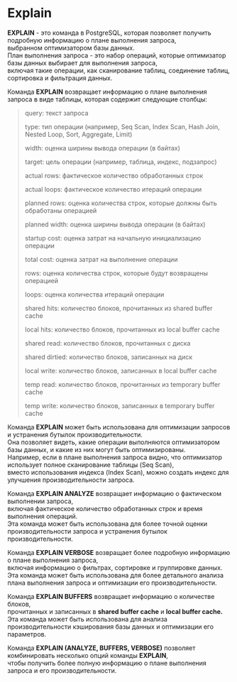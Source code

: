# Explain
**EXPLAIN** - это команда в PostgreSQL, которая позволяет получить подробную информацию о плане выполнения запроса, <br>
выбранном оптимизатором базы данных. <br>
План выполнения запроса - это набор операций, которые оптимизатор базы данных выбирает для выполнения запроса, <br>
включая такие операции, как сканирование таблиц, соединение таблиц, сортировка и фильтрация данных.<br>

Команда **EXPLAIN** возвращает информацию о плане выполнения запроса в виде таблицы, которая содержит следующие столбцы:

> query: текст запроса
> 
> type: тип операции (например, Seq Scan, Index Scan, Hash Join, Nested Loop, Sort, Aggregate, Limit)
> 
> width: оценка ширины вывода операции (в байтах)
> 
> target: цель операции (например, таблица, индекс, подзапрос)
> 
> actual rows: фактическое количество обработанных строк
> 
> actual loops: фактическое количество итераций операции
> 
> planned rows: оценка количества строк, которые должны быть обработаны операцией
> 
> planned width: оценка ширины вывода операции (в байтах)
> 
> startup cost: оценка затрат на начальную инициализацию операции
> 
> total cost: оценка затрат на выполнение операции
> 
> rows: оценка количества строк, которые будут возвращены операцией
> 
> loops: оценка количества итераций операции
> 
> shared hits: количество блоков, прочитанных из shared buffer cache
> 
> local hits: количество блоков, прочитанных из local buffer cache
> 
> shared read: количество блоков, прочитанных с диска
> 
> shared dirtied: количество блоков, записанных на диск
> 
> local write: количество блоков, записанных в local buffer cache
> 
> temp read: количество блоков, прочитанных из temporary buffer cache
> 
> temp write: количество блоков, записанных в temporary buffer cache

Команда **EXPLAIN** может быть использована для оптимизации запросов и устранения бутылок производительности. <br>
Она позволяет видеть, какие операции выполняются оптимизатором базы данных, и какие из них могут быть оптимизированы.<br> 
Например, если в плане выполнения запроса видно, что оптимизатор использует полное сканирование таблицы (Seq Scan), <br>
вместо использования индекса (Index Scan), можно создать индекс для улучшения производительности запроса.<br>

Команда **EXPLAIN ANALYZE** возвращает информацию о фактическом выполнении запроса, <br>
включая фактическое количество обработанных строк и время выполнения операций. <br>
Эта команда может быть использована для более точной оценки производительности запроса и устранения бутылок производительности.<br>

Команда **EXPLAIN VERBOSE** возвращает более подробную информацию о плане выполнения запроса, <br>
включая информацию о фильтрах, сортировке и группировке данных. <br>
Эта команда может быть использована для более детального анализа плана выполнения запроса и оптимизации его производительности.<br>

Команда **EXPLAIN BUFFERS** возвращает информацию о количестве блоков, <br>
прочитанных и записанных в **shared buffer cache** и **local buffer cache.** <br>
Эта команда может быть использована для анализа производительности кэширования базы данных и оптимизации его параметров.<br>

Команда **EXPLAIN (ANALYZE, BUFFERS, VERBOSE)** позволяет комбинировать несколько опций команды **EXPLAIN**, <br>
чтобы получить более полную информацию о плане выполнения запроса и его производительности.<br>

